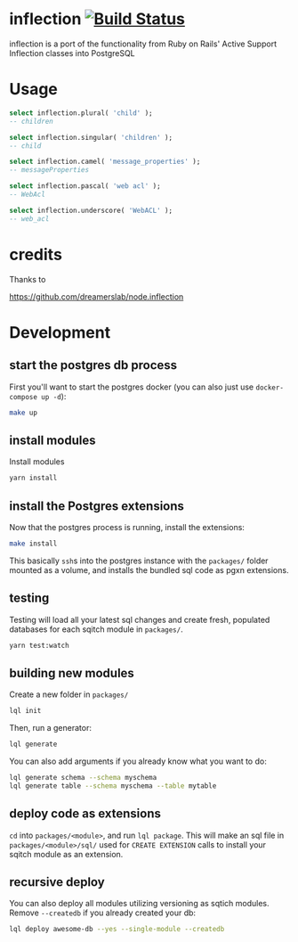 # inflection [![Build Status](https://travis-ci.com/pyramation/inflection.svg?branch=master)](https://travis-ci.com/pyramation/inflection)

inflection is a port of the functionality from Ruby on Rails' Active Support Inflection classes into PostgreSQL

# Usage

```sql
select inflection.plural( 'child' );
-- children

select inflection.singular( 'children' );
-- child

select inflection.camel( 'message_properties' );
-- messageProperties

select inflection.pascal( 'web acl' );
-- WebAcl

select inflection.underscore( 'WebACL' );
-- web_acl
```

# credits

Thanks to 

https://github.com/dreamerslab/node.inflection


# Development

## start the postgres db process

First you'll want to start the postgres docker (you can also just use `docker-compose up -d`):

```sh
make up
```

## install modules

Install modules

```sh
yarn install
```

## install the Postgres extensions

Now that the postgres process is running, install the extensions:

```sh
make install
```

This basically `ssh`s into the postgres instance with the `packages/` folder mounted as a volume, and installs the bundled sql code as pgxn extensions.

## testing

Testing will load all your latest sql changes and create fresh, populated databases for each sqitch module in `packages/`.

```sh
yarn test:watch
```

## building new modules

Create a new folder in `packages/`

```sh
lql init
```

Then, run a generator:

```sh
lql generate
```

You can also add arguments if you already know what you want to do:

```sh
lql generate schema --schema myschema
lql generate table --schema myschema --table mytable
```

## deploy code as extensions

`cd` into `packages/<module>`, and run `lql package`. This will make an sql file in `packages/<module>/sql/` used for `CREATE EXTENSION` calls to install your sqitch module as an extension.

## recursive deploy

You can also deploy all modules utilizing versioning as sqtich modules. Remove `--createdb` if you already created your db:

```sh
lql deploy awesome-db --yes --single-module --createdb
```
